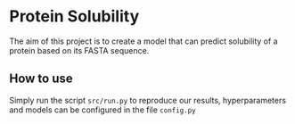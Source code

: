 # Protein Solubility

The aim of this project is to create a model that can predict solubility
of a protein based on its FASTA sequence.

## How to use

Simply run the script `src/run.py` to reproduce our results,
hyperparameters and models can be configured in the file `config.py`

